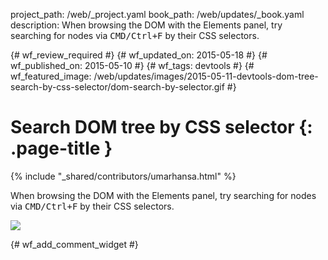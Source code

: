 project_path: /web/_project.yaml
book_path: /web/updates/_book.yaml
description: When browsing the DOM with the Elements panel, try searching for nodes via <kbd class=kbd>CMD/Ctrl+F</kbd> by their CSS selectors.

{# wf_review_required #}
{# wf_updated_on: 2015-05-18 #}
{# wf_published_on: 2015-05-10 #}
{# wf_tags: devtools #}
{# wf_featured_image: /web/updates/images/2015-05-11-devtools-dom-tree-search-by-css-selector/dom-search-by-selector.gif #}

# Search DOM tree by CSS selector {: .page-title }

{% include "_shared/contributors/umarhansa.html" %}


When browsing the DOM with the Elements panel, try searching for nodes via <kbd class="kbd">CMD/Ctrl+F</kbd> by their CSS selectors.

<img class="block" src="/web/updates/images/2015-05-11-devtools-dom-tree-search-by-css-selector/dom-search-by-selector.gif">



{# wf_add_comment_widget #}
